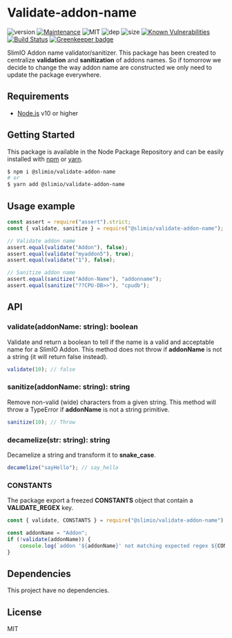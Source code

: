 # Validate-addon-name
![version](https://img.shields.io/badge/dynamic/json.svg?url=https://raw.githubusercontent.com/SlimIO/validate-addon-name/master/package.json&query=$.version&label=Version)
[![Maintenance](https://img.shields.io/badge/Maintained%3F-yes-green.svg)](https://github.com/SlimIO/validate-addon-name/commit-activity)
![MIT](https://img.shields.io/github/license/mashape/apistatus.svg)
![dep](https://img.shields.io/david/SlimIO/validate-addon-name)
![size](https://img.shields.io/github/languages/code-size/SlimIO/validate-addon-name)
[![Known Vulnerabilities](https://snyk.io//test/github/SlimIO/validate-addon-name/badge.svg?targetFile=package.json)](https://snyk.io//test/github/SlimIO/validate-addon-name?targetFile=package.json)
[![Build Status](https://travis-ci.com/SlimIO/validate-addon-name.svg?branch=master)](https://travis-ci.com/SlimIO/validate-addon-name)
[![Greenkeeper badge](https://badges.greenkeeper.io/SlimIO/validate-addon-name.svg)](https://greenkeeper.io/)

SlimIO Addon name validator/sanitizer. This package has been created to centralize **validation** and **sanitization** of addons names. So if tomorrow we decide to change the way addon name are constructed we only need to update the package everywhere.

## Requirements
- [Node.js](https://nodejs.org/en/) v10 or higher

## Getting Started

This package is available in the Node Package Repository and can be easily installed with [npm](https://docs.npmjs.com/getting-started/what-is-npm) or [yarn](https://yarnpkg.com).

```bash
$ npm i @slimio/validate-addon-name
# or
$ yarn add @slimio/validate-addon-name
```

## Usage example
```js
const assert = require("assert").strict;
const { validate, sanitize } = require("@slimio/validate-addon-name");

// Validate addon name
assert.equal(validate("Addon"), false);
assert.equal(validate("myaddon5"), true);
assert.equal(validate("1"), false);

// Sanitize addon name
assert.equal(sanitize("Addon-Name"), "addonname");
assert.equal(sanitize("??CPU-DB>>"), "cpudb");
```

## API

### validate(addonName: string): boolean
Validate and return a boolean to tell if the name is a valid and acceptable name for a SlimIO Addon. This method does not throw if **addonName** is not a string (it will return false instead).

```js
validate(10); // false
```

### sanitize(addonName: string): string
Remove non-valid (wide) characters from a given string. This method will throw a TypeError if **addonName** is not a string primitive.

```js
sanitize(10); // Throw
```

### decamelize(str: string): string
Decamelize a string and transform it to **snake_case**.

```js
decamelize("sayHello"); // say_hello
```

### CONSTANTS
The package export a freezed **CONSTANTS** object that contain a **VALIDATE_REGEX** key.

```js
const { validate, CONSTANTS } = require("@slimio/validate-addon-name");

const addonName = "Addon";
if (!validate(addonName)) {
    console.log(`addon '${addonName}' not matching expected regex ${CONSTANTS.VALIDATE_REGEX}`)
}
```

## Dependencies
This project have no dependencies.

## License
MIT
